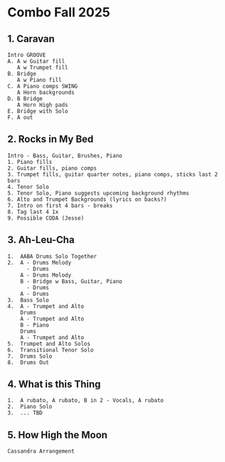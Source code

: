 # Combo Fall 2025

## 1. Caravan
    Intro GROOVE
    A. A w Guitar fill
       A w Trumpet fill
    B. Bridge
       A w Piano fill
    C. A Piano comps SWING
       A Horn backgrounds
    D. B Bridge
       A Horn High pads
    E. Bridge with Solo
    F. A out

## 2. Rocks in My Bed
    Intro - Bass, Guitar, Brushes, Piano
    1. Piano fills
    2. Guitar fills, piano comps
    3. Trumpet fills, guitar quarter notes, piano comps, sticks last 2 bars
    4. Tenor Solo
    5. Tenor Solo, Piano suggests upcoming background rhythms
    6. Alto and Trumpet Backgrounds (lyrics on backs?)
    7. Intro on first 4 bars - breaks
    8. Tag last 4 1x
    9. Possible CODA (Jesse)

## 3. Ah-Leu-Cha
    1.  AABA Drums Solo Together
    2.  A - Drums Melody
          - Drums
        A - Drums Melody
        B - Bridge w Bass, Guitar, Piano
          - Drums
        A - Drums
    3.  Bass Solo
    4.  A - Trumpet and Alto
        Drums
        A - Trumpet and Alto
        B - Piano
        Drums
        A - Trumpet and Alto
    5.  Trumpet and Alto Solos
    6.  Transitional Tenor Solo
    7.  Drums Solo
    8.  Drums Out

## 4. What is this Thing
    1.  A rubato, A rubato, B in 2 - Vocals, A rubato
    2.  Piano Solo
    3.  ... TBD

## 5. How High the Moon
    Cassandra Arrangement